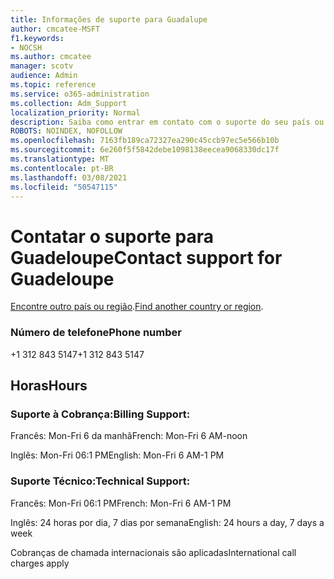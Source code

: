 ```yaml
---
title: Informações de suporte para Guadalupe
author: cmcatee-MSFT
f1.keywords:
- NOCSH
ms.author: cmcatee
manager: scotv
audience: Admin
ms.topic: reference
ms.service: o365-administration
ms.collection: Adm_Support
localization_priority: Normal
description: Saiba como entrar em contato com o suporte do seu país ou região.
ROBOTS: NOINDEX, NOFOLLOW
ms.openlocfilehash: 7163fb189ca72327ea290c45ccb97ec5e566b10b
ms.sourcegitcommit: 6e260f5f5842debe1098138eecea9068330dc17f
ms.translationtype: MT
ms.contentlocale: pt-BR
ms.lasthandoff: 03/08/2021
ms.locfileid: "50547115"
---
```

# <a name="contact-support-for-guadeloupe"></a><span data-ttu-id="aa5bb-103">Contatar o suporte para Guadeloupe</span><span class="sxs-lookup"><span data-stu-id="aa5bb-103">Contact support for Guadeloupe</span></span>

<span data-ttu-id="aa5bb-104">[Encontre outro país ou região](../contact-support-for-business-products.md).</span><span class="sxs-lookup"><span data-stu-id="aa5bb-104">[Find another country or region](../contact-support-for-business-products.md).</span></span>

### <a name="phone-number"></a><span data-ttu-id="aa5bb-105">Número de telefone</span><span class="sxs-lookup"><span data-stu-id="aa5bb-105">Phone number</span></span>
<span data-ttu-id="aa5bb-106">+1 312 843 5147</span><span class="sxs-lookup"><span data-stu-id="aa5bb-106">+1 312 843 5147</span></span>

## <a name="hours"></a><span data-ttu-id="aa5bb-107">Horas</span><span class="sxs-lookup"><span data-stu-id="aa5bb-107">Hours</span></span>
### <a name="billing-support"></a><span data-ttu-id="aa5bb-108">Suporte à Cobrança:</span><span class="sxs-lookup"><span data-stu-id="aa5bb-108">Billing Support:</span></span>

<span data-ttu-id="aa5bb-109">Francês: Mon-Fri 6 da manhã</span><span class="sxs-lookup"><span data-stu-id="aa5bb-109">French: Mon-Fri 6 AM-noon</span></span>

<span data-ttu-id="aa5bb-110">Inglês: Mon-Fri 06:1 PM</span><span class="sxs-lookup"><span data-stu-id="aa5bb-110">English: Mon-Fri 6 AM-1 PM</span></span>

### <a name="technical-support"></a><span data-ttu-id="aa5bb-111">Suporte Técnico:</span><span class="sxs-lookup"><span data-stu-id="aa5bb-111">Technical Support:</span></span>

<span data-ttu-id="aa5bb-112">Francês: Mon-Fri 06:1 PM</span><span class="sxs-lookup"><span data-stu-id="aa5bb-112">French: Mon-Fri 6 AM-1 PM</span></span>

<span data-ttu-id="aa5bb-113">Inglês: 24 horas por dia, 7 dias por semana</span><span class="sxs-lookup"><span data-stu-id="aa5bb-113">English: 24 hours a day, 7 days a week</span></span>

<span data-ttu-id="aa5bb-114">Cobranças de chamada internacionais são aplicadas</span><span class="sxs-lookup"><span data-stu-id="aa5bb-114">International call charges apply</span></span>
